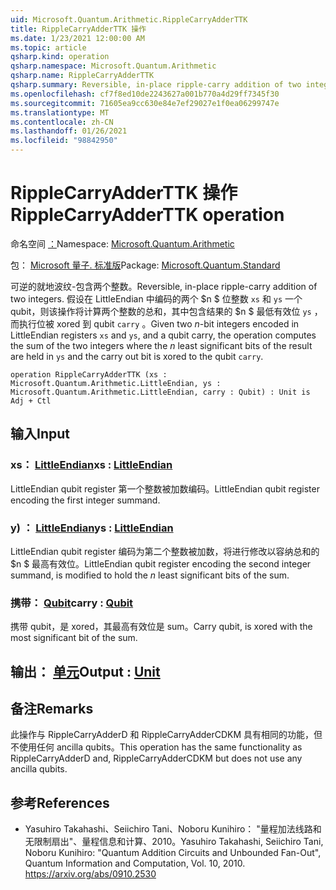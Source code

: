```yaml
---
uid: Microsoft.Quantum.Arithmetic.RippleCarryAdderTTK
title: RippleCarryAdderTTK 操作
ms.date: 1/23/2021 12:00:00 AM
ms.topic: article
qsharp.kind: operation
qsharp.namespace: Microsoft.Quantum.Arithmetic
qsharp.name: RippleCarryAdderTTK
qsharp.summary: Reversible, in-place ripple-carry addition of two integers. Given two $n$-bit integers encoded in LittleEndian registers `xs` and `ys`, and a qubit carry, the operation computes the sum of the two integers where the $n$ least significant bits of the result are held in `ys` and the carry out bit is xored to the qubit `carry`.
ms.openlocfilehash: cf7f8ed10de2243627a001b770a4d29ff7345f30
ms.sourcegitcommit: 71605ea9cc630e84e7ef29027e1f0ea06299747e
ms.translationtype: MT
ms.contentlocale: zh-CN
ms.lasthandoff: 01/26/2021
ms.locfileid: "98842950"
---
```

# <a name="ripplecarryadderttk-operation"></a><span data-ttu-id="c7719-102">RippleCarryAdderTTK 操作</span><span class="sxs-lookup"><span data-stu-id="c7719-102">RippleCarryAdderTTK operation</span></span>

<span data-ttu-id="c7719-103">命名空间 [：](xref:Microsoft.Quantum.Arithmetic)</span><span class="sxs-lookup"><span data-stu-id="c7719-103">Namespace: [Microsoft.Quantum.Arithmetic](xref:Microsoft.Quantum.Arithmetic)</span></span>

<span data-ttu-id="c7719-104">包： [Microsoft 量子. 标准版](https://nuget.org/packages/Microsoft.Quantum.Standard)</span><span class="sxs-lookup"><span data-stu-id="c7719-104">Package: [Microsoft.Quantum.Standard](https://nuget.org/packages/Microsoft.Quantum.Standard)</span></span>


<span data-ttu-id="c7719-105">可逆的就地波纹-包含两个整数。</span><span class="sxs-lookup"><span data-stu-id="c7719-105">Reversible, in-place ripple-carry addition of two integers.</span></span>
<span data-ttu-id="c7719-106">假设在 LittleEndian 中编码的两个 $n $ 位整数 `xs` 和 `ys` 一个 qubit，则该操作将计算两个整数的总和，其中包含结果的 $n $ 最低有效位 `ys` ，而执行位被 xored 到 qubit `carry` 。</span><span class="sxs-lookup"><span data-stu-id="c7719-106">Given two $n$-bit integers encoded in LittleEndian registers `xs` and `ys`, and a qubit carry, the operation computes the sum of the two integers where the $n$ least significant bits of the result are held in `ys` and the carry out bit is xored to the qubit `carry`.</span></span>

```qsharp
operation RippleCarryAdderTTK (xs : Microsoft.Quantum.Arithmetic.LittleEndian, ys : Microsoft.Quantum.Arithmetic.LittleEndian, carry : Qubit) : Unit is Adj + Ctl
```


## <a name="input"></a><span data-ttu-id="c7719-107">输入</span><span class="sxs-lookup"><span data-stu-id="c7719-107">Input</span></span>

### <a name="xs--littleendian"></a><span data-ttu-id="c7719-108">xs： [LittleEndian](xref:Microsoft.Quantum.Arithmetic.LittleEndian)</span><span class="sxs-lookup"><span data-stu-id="c7719-108">xs : [LittleEndian](xref:Microsoft.Quantum.Arithmetic.LittleEndian)</span></span>

<span data-ttu-id="c7719-109">LittleEndian qubit register 第一个整数被加数编码。</span><span class="sxs-lookup"><span data-stu-id="c7719-109">LittleEndian qubit register encoding the first integer summand.</span></span>


### <a name="ys--littleendian"></a><span data-ttu-id="c7719-110">y) ： [LittleEndian](xref:Microsoft.Quantum.Arithmetic.LittleEndian)</span><span class="sxs-lookup"><span data-stu-id="c7719-110">ys : [LittleEndian](xref:Microsoft.Quantum.Arithmetic.LittleEndian)</span></span>

<span data-ttu-id="c7719-111">LittleEndian qubit register 编码为第二个整数被加数，将进行修改以容纳总和的 $n $ 最高有效位。</span><span class="sxs-lookup"><span data-stu-id="c7719-111">LittleEndian qubit register encoding the second integer summand, is modified to hold the $n$ least significant bits of the sum.</span></span>


### <a name="carry--qubit"></a><span data-ttu-id="c7719-112">携带： [Qubit](xref:microsoft.quantum.lang-ref.qubit)</span><span class="sxs-lookup"><span data-stu-id="c7719-112">carry : [Qubit](xref:microsoft.quantum.lang-ref.qubit)</span></span>

<span data-ttu-id="c7719-113">携带 qubit，是 xored，其最高有效位是 sum。</span><span class="sxs-lookup"><span data-stu-id="c7719-113">Carry qubit, is xored with the most significant bit of the sum.</span></span>



## <a name="output--unit"></a><span data-ttu-id="c7719-114">输出： [单元](xref:microsoft.quantum.lang-ref.unit)</span><span class="sxs-lookup"><span data-stu-id="c7719-114">Output : [Unit](xref:microsoft.quantum.lang-ref.unit)</span></span>



## <a name="remarks"></a><span data-ttu-id="c7719-115">备注</span><span class="sxs-lookup"><span data-stu-id="c7719-115">Remarks</span></span>

<span data-ttu-id="c7719-116">此操作与 RippleCarryAdderD 和 RippleCarryAdderCDKM 具有相同的功能，但不使用任何 ancilla qubits。</span><span class="sxs-lookup"><span data-stu-id="c7719-116">This operation has the same functionality as RippleCarryAdderD and, RippleCarryAdderCDKM but does not use any ancilla qubits.</span></span>

## <a name="references"></a><span data-ttu-id="c7719-117">参考</span><span class="sxs-lookup"><span data-stu-id="c7719-117">References</span></span>

- <span data-ttu-id="c7719-118">Yasuhiro Takahashi、Seiichiro Tani、Noboru Kunihiro： "量程加法线路和无限制扇出"、量程信息和计算、2010。</span><span class="sxs-lookup"><span data-stu-id="c7719-118">Yasuhiro Takahashi, Seiichiro Tani, Noboru Kunihiro: "Quantum Addition Circuits and Unbounded Fan-Out", Quantum Information and Computation, Vol. 10, 2010.</span></span>
  https://arxiv.org/abs/0910.2530